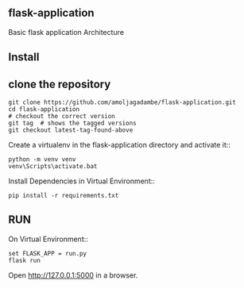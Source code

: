flask-application
-------

Basic flask application Architecture

Install
-------
## clone the repository
    git clone https://github.com/amoljagadambe/flask-application.git
    cd flask-application
    # checkout the correct version
    git tag  # shows the tagged versions
    git checkout latest-tag-found-above
    
Create a virtualenv in the flask-application directory and activate it::

    python -m venv venv
    venv\Scripts\activate.bat
    
Install Dependencies in Virtual Environment::

    pip install -r requirements.txt
    
 RUN
 ---
 
 On Virtual Environment::
    
    set FLASK_APP = run.py
    flask run
    
Open http://127.0.0.1:5000 in a browser.